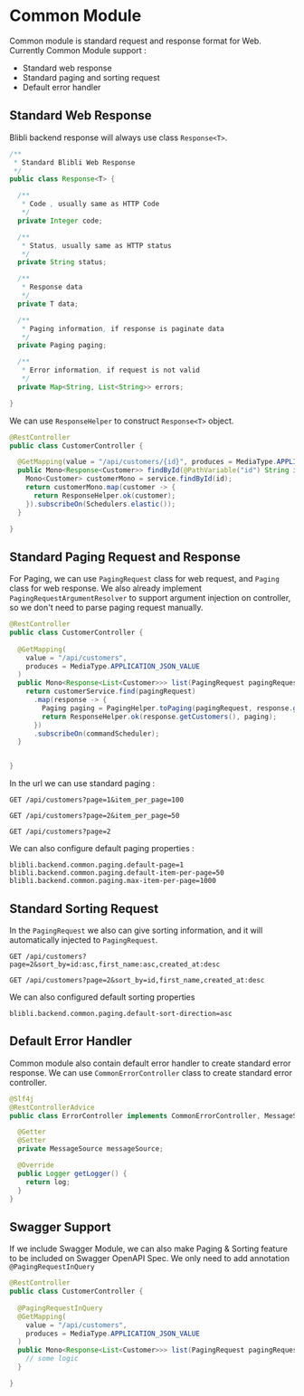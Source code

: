 # Common Module

Common module is standard request and response format for Web. Currently Common Module support :

- Standard web response
- Standard paging and sorting request
- Default error handler

## Standard Web Response

Blibli backend response will always use class `Response<T>`. 

```java
/**
 * Standard Blibli Web Response
 */
public class Response<T> {

  /**
   * Code , usually same as HTTP Code
   */
  private Integer code;

  /**
   * Status, usually same as HTTP status
   */
  private String status;

  /**
   * Response data
   */
  private T data;

  /**
   * Paging information, if response is paginate data
   */
  private Paging paging;

  /**
   * Error information, if request is not valid 
   */
  private Map<String, List<String>> errors;

}
```

We can use `ResponseHelper` to construct `Response<T>` object.

```java
@RestController
public class CustomerController {

  @GetMapping(value = "/api/customers/{id}", produces = MediaType.APPLICATION_JSON_VALUE)
  public Mono<Response<Customer>> findById(@PathVariable("id") String id) {
    Mono<Customer> customerMono = service.findById(id);
    return customerMono.map(customer -> {
      return ResponseHelper.ok(customer);
    }).subscribeOn(Schedulers.elastic());
  }

}
```

## Standard Paging Request and Response 

For Paging, we can use `PagingRequest` class for web request, and `Paging` class for web response. 
We also already implement `PagingRequestArgumentResolver` to support argument injection on controller,
so we don't need to parse paging request manually.

```java
@RestController
public class CustomerController {
  
  @GetMapping(
    value = "/api/customers",
    produces = MediaType.APPLICATION_JSON_VALUE
  )
  public Mono<Response<List<Customer>>> list(PagingRequest pagingRequest) {
    return customerService.find(pagingRequest)
      .map(response -> {
        Paging paging = PagingHelper.toPaging(pagingRequest, response.getTotal());
        return ResponseHelper.ok(response.getCustomers(), paging);
      })
      .subscribeOn(commandScheduler);
  }


}
``` 

In the url we can use standard paging :

```
GET /api/customers?page=1&item_per_page=100

GET /api/customers?page=2&item_per_page=50

GET /api/customers?page=2
```

We can also configure default paging properties :

```properties
blibli.backend.common.paging.default-page=1
blibli.backend.common.paging.default-item-per-page=50
blibli.backend.common.paging.max-item-per-page=1000
```

## Standard Sorting Request

In the `PagingRequest` we also can give sorting information, and it will automatically injected to `PagingRequest`.

```
GET /api/customers?page=2&sort_by=id:asc,first_name:asc,created_at:desc

GET /api/customers?page=2&sort_by=id,first_name,created_at:desc
```

We can also configured default sorting properties

```properties
blibli.backend.common.paging.default-sort-direction=asc
```

## Default Error Handler

Common module also contain default error handler to create standard error response. 
We can use `CommonErrorController` class to create standard error controller.

```java
@Slf4j
@RestControllerAdvice
public class ErrorController implements CommonErrorController, MessageSourceAware {

  @Getter
  @Setter
  private MessageSource messageSource;

  @Override
  public Logger getLogger() {
    return log;
  }
}
``` 

## Swagger Support

If we include Swagger Module, we can also make Paging & Sorting feature to be included on Swagger OpenAPI Spec. 
We only need to add annotation `@PagingRequestInQuery`

```java
@RestController
public class CustomerController {
  
  @PagingRequestInQuery
  @GetMapping(
    value = "/api/customers",
    produces = MediaType.APPLICATION_JSON_VALUE
  )
  public Mono<Response<List<Customer>>> list(PagingRequest pagingRequest) {
    // some logic
  }

}
```